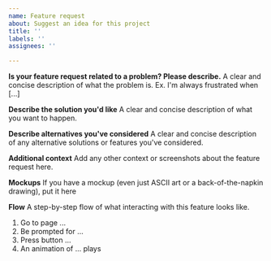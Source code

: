 ```yaml
---
name: Feature request
about: Suggest an idea for this project
title: ''
labels: ''
assignees: ''

---
```


**Is your feature request related to a problem? Please describe.**
A clear and concise description of what the problem is. Ex. I'm always frustrated when [...]

**Describe the solution you'd like**
A clear and concise description of what you want to happen.

**Describe alternatives you've considered**
A clear and concise description of any alternative solutions or features you've considered.

**Additional context**
Add any other context or screenshots about the feature request here.

**Mockups**
If you have a mockup (even just ASCII art or a back-of-the-napkin drawing), put it here

**Flow**
A step-by-step flow of what interacting with this feature looks like.
1. Go to page ...
2. Be prompted for ...
3. Press button ...
4. An animation of ... plays
